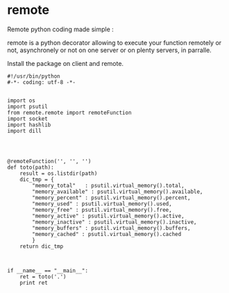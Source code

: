 # remote
Remote python coding made simple :

remote is a python decorator allowing to execute your function remotely or not, asynchronely or not on one server or  on plenty servers, in parralle.


Install the package on client and remote.

    #!/usr/bin/python
    #-*- coding: utf-8 -*-


    import os
    import psutil
    from remote.remote import remoteFunction
    import socket
    import hashlib
    import dill




    @remoteFunction('', '', '')
    def toto(path):
        result = os.listdir(path)
        dic_tmp = {
            "memory_total"   : psutil.virtual_memory().total,
            "memory_available" : psutil.virtual_memory().available,
            "memory_percent" : psutil.virtual_memory().percent,
            "memory_used" : psutil.virtual_memory().used,
            "memory_free" : psutil.virtual_memory().free,
            "memory_active" : psutil.virtual_memory().active,
            "memory_inactive" : psutil.virtual_memory().inactive,
            "memory_buffers" : psutil.virtual_memory().buffers,
            "memory_cached" : psutil.virtual_memory().cached
            }
        return dic_tmp



    if __name__ == "__main__":
        ret = toto('.')
        print ret
